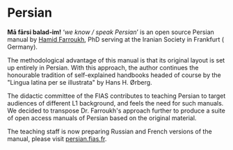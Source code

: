 # Persian 

**Mā fārsi balad‐im!** ‘*we know / speak Persian*’ is an open source Persian manual by [Hamid Farroukh](http://alefbaye2om.org/books/course-book/), PhD serving at the Iranian Society in Frankfurt ( Germany).

The methodological advantage of this manual is that its original layout is set up entirely in Persian. With this approach, the author continues the honourable tradition of self-explained handbooks headed of course by the "Lingua latina per se illustrata" by Hans H. Ørberg.

The didactic committee of the FIAS contributes to teaching Persian to target audiences of different L1 background, and feels the need for such manuals. We decided to transpose Dr. Farroukh's approach further to produce a suite of open access manuals of Persian based on the original material.

The teaching staff is now preparing Russian and French versions of the manual, please visit [persian.fias.fr](https://persian.fias.fr).
